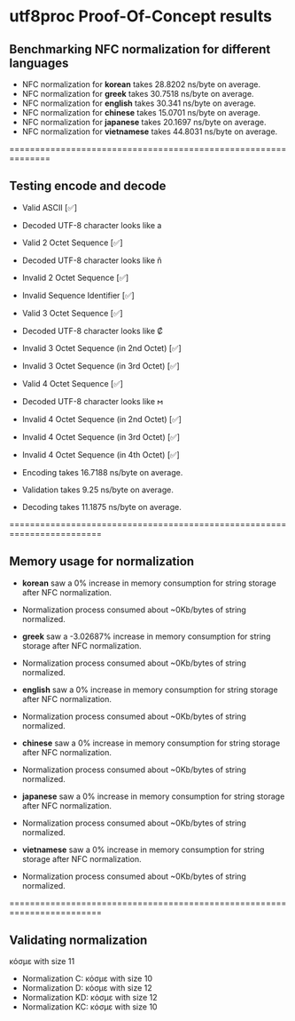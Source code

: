 # utf8proc Proof-Of-Concept results

## Benchmarking NFC normalization for different languages


- NFC normalization for **korean** takes 28.8202 ns/byte on average.
- NFC normalization for **greek** takes 30.7518 ns/byte on average.
- NFC normalization for **english** takes 30.341 ns/byte on average.
- NFC normalization for **chinese** takes 15.0701 ns/byte on average.
- NFC normalization for **japanese** takes 20.1697 ns/byte on average.
- NFC normalization for **vietnamese** takes 44.8031 ns/byte on average.

==============================================================

## Testing encode and decode


- Valid ASCII                                       [✅]
- Decoded UTF-8 character looks like a
- Valid 2 Octet Sequence                            [✅]
- Decoded UTF-8 character looks like ñ
- Invalid 2 Octet Sequence                          [✅]

- Invalid Sequence Identifier                       [✅]

- Valid 3 Octet Sequence                            [✅]

- Decoded UTF-8 character looks like ₡

- Invalid 3 Octet Sequence (in 2nd Octet)           [✅]

- Invalid 3 Octet Sequence (in 3rd Octet)           [✅]

- Valid 4 Octet Sequence                            [✅]

- Decoded UTF-8 character looks like 𐌼

- Invalid 4 Octet Sequence (in 2nd Octet)           [✅]

- Invalid 4 Octet Sequence (in 3rd Octet)           [✅]

- Invalid 4 Octet Sequence (in 4th Octet)           [✅]

- Encoding takes 16.7188 ns/byte on average.

- Validation takes 9.25 ns/byte on average.

- Decoding takes 11.1875 ns/byte on average.

========================================================================

## Memory usage for normalization


- **korean** saw a 0% increase in memory consumption for string storage after  NFC normalization.

- Normalization process consumed about ~0Kb/bytes of string normalized.

- **greek** saw a -3.02687% increase in memory consumption for string storage after  NFC normalization.

- Normalization process consumed about ~0Kb/bytes of string normalized.

- **english** saw a 0% increase in memory consumption for string storage after  NFC normalization.

- Normalization process consumed about ~0Kb/bytes of string normalized.

- **chinese** saw a 0% increase in memory consumption for string storage after  NFC normalization.

- Normalization process consumed about ~0Kb/bytes of string normalized.

- **japanese** saw a 0% increase in memory consumption for string storage after  NFC normalization.

- Normalization process consumed about ~0Kb/bytes of string normalized.

- **vietnamese** saw a 0% increase in memory consumption for string storage after  NFC normalization.

- Normalization process consumed about ~0Kb/bytes of string normalized.

========================================================================

## Validating normalization

κόσμε with size 11

- Normalization C:  κόσμε with size 10
- Normalization D:  κόσμε with size 12
- Normalization KD: κόσμε with size 12
- Normalization KC: κόσμε with size 10
